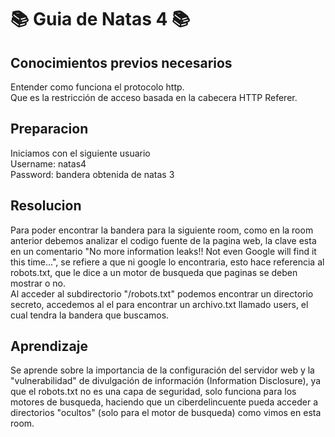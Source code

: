 # 📚 Guia de Natas 4 📚

## Conocimientos previos necesarios 
Entender como funciona el protocolo http.  
Que es la restricción de acceso basada en la cabecera HTTP Referer.

## Preparacion
Iniciamos con el siguiente usuario  
Username: natas4  
Password: bandera obtenida de natas 3

## Resolucion
Para poder encontrar la bandera para la siguiente room, como en la room anterior debemos analizar el codigo fuente de la pagina web, la clave esta en un comentario "No more information leaks!! Not even Google will find it this time...", se refiere a que ni google lo encontraria, esto hace referencia al robots.txt, que le dice a un motor de busqueda que paginas se deben mostrar o no.  
Al acceder al subdirectorio "/robots.txt" podemos encontrar un directorio secreto, accedemos al el para encontrar un archivo.txt llamado users, el cual tendra la bandera que buscamos.  

## Aprendizaje
Se aprende sobre la importancia de la configuración del servidor web y la "vulnerabilidad" de divulgación de información (Information Disclosure), ya que el robots.txt no es una capa de seguridad, solo funciona para los motores de busqueda, haciendo que un ciberdelincuente pueda acceder a directorios "ocultos" (solo para el motor de busqueda) como vimos en esta room.

